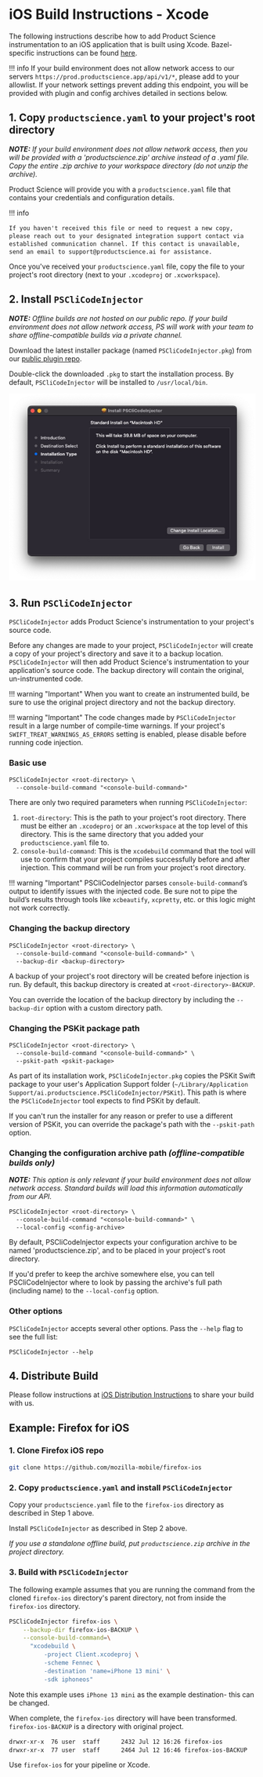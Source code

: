 # iOS Build Instructions - Xcode

The following instructions describe how to add Product Science instrumentation to an iOS application that is built using Xcode. Bazel-specific instructions can be found [here](bazel.md).

!!! info
    If your build environment does not allow network access to our servers `https://prod.productscience.app/api/v1/*`, please add to your allowlist.
    If your network settings prevent adding this endpoint, you will be provided with plugin and config archives detailed in sections below.

## 1. Copy `productscience.yaml` to your project's root directory

_**NOTE:** If your build environment does not allow network access, then you will be provided with a 'productscience.zip' archive instead of a .yaml file. Copy the entire .zip archive to your workspace directory (do not unzip the archive)._

Product Science will provide you with a `productscience.yaml` file that contains your credentials and configuration details.

!!! info

    If you haven't received this file or need to request a new copy, please reach out to your designated integration support contact via established communication channel. If this contact is unavailable, send an email to support@productscience.ai for assistance.

Once you've received your `productscience.yaml` file, copy the file to your project's root directory (next to your `.xcodeproj` or `.xcworkspace`).

## 2. Install `PSCliCodeInjector`

_**NOTE:** Offline builds are not hosted on our public repo. If your build environment does not allow network access, PS will work with your team to share offline-compatible builds via a private channel._

Download the latest installer package (named `PSCliCodeInjector.pkg`) from our [public plugin repo](https://github.com/product-science/PSios/releases).

Double-click the downloaded `.pkg` to start the installation process. By default, `PSCliCodeInjector` will be installed to `/usr/local/bin`.

![PSCliCodeInjector installer](../img/ios-installer.jpg)

## 3. Run `PSCliCodeInjector`

`PSCliCodeInjector` adds Product Science's instrumentation to your project's source code.

Before any changes are made to your project, `PSCliCodeInjector` will create a copy of your project's directory and save it to a backup location. `PSCliCodeInjector` will then add Product Science's instrumentation to your application's source code. The backup directory will contain the original, un-instrumented code.

!!! warning "Important"
    When you want to create an instrumented build, be sure to use the original project directory and not the backup directory.

!!! warning "Important"
    The code changes made by `PSCliCodeInjector` result in a large number of compile-time warnings. If your project's `SWIFT_TREAT_WARNINGS_AS_ERRORS` setting is enabled, please disable before running code injection.

### Basic use

```shell
PSCliCodeInjector <root-directory> \
  --console-build-command "<console-build-command>"
```

There are only two required parameters when running `PSCliCodeInjector`:

1. `root-directory`: This is the path to your project's root directory. There must be either an `.xcodeproj` or an `.xcworkspace` at the top level of this directory. This is the same directory that you added your `productscience.yaml` file to.
2. `console-build-command`: This is the `xcodebuild` command that the tool will use to confirm that your project compiles successfully before and after injection. This command will be run from your project's root directory.

!!! warning "Important"
    PSCliCodeInjector parses `console-build-command`’s output to identify issues with the injected code. Be sure not to pipe the build’s results through tools like `xcbeautify`, `xcpretty`, etc. or this logic might not work correctly.

### Changing the backup directory

```shell
PSCliCodeInjector <root-directory> \
  --console-build-command "<console-build-command>" \
  --backup-dir <backup-directory>
```

A backup of your project's root directory will be created before injection is run. By default, this backup directory is created at  `<root-directory>-BACKUP`.

You can override the location of the backup directory by including the `--backup-dir` option with a custom directory path.

### Changing the PSKit package path

```shell
PSCliCodeInjector <root-directory> \
  --console-build-command "<console-build-command>" \
  --pskit-path <pskit-package>
```

As part of its installation work, `PSCliCodeInjector.pkg` copies the PSKit Swift package to your user's Application Support folder (`~/Library/Application Support/ai.productscience.PSCliCodeInjector/PSKit`). This path is where the `PSCliCodeInjector` tool expects to find PSKit by default.

If you can't run the installer for any reason or prefer to use a different version of PSKit, you can override the package's path with the `--pskit-path` option.

### Changing the configuration archive path _(offline-compatible builds only)_

_**NOTE:** This option is only relevant if your build environment does not allow network access. Standard builds will load this information automatically from our API._

```shell
PSCliCodeInjector <root-directory> \
  --console-build-command "<console-build-command>" \
  --local-config <config-archive>
```

By default, PSCliCodeInjector expects your configuration archive to be named 'productscience.zip', and to be placed in your project's root directory.

If you'd prefer to keep the archive somewhere else, you can tell PSCliCodeInjector where to look by passing the archive's full path (including name) to the `--local-config` option.

### Other options

`PSCliCodeInjector` accepts several other options. Pass the `--help` flag to see the full list:

```shell
PSCliCodeInjector --help
```

## 4. Distribute Build

Please follow instructions at [iOS Distribution Instructions](distribution.md) to share your build with us.

## Example: Firefox for iOS

### 1. Clone Firefox iOS repo

```bash
git clone https://github.com/mozilla-mobile/firefox-ios
```

### 2. Copy `productscience.yaml` and install `PSCliCodeInjector`

Copy your `productscience.yaml` file to the `firefox-ios` directory as described in Step 1 above.

Install `PSCliCodeInjector` as described in Step 2 above.

*If you use a standalone offline build, put `productscience.zip` archive in the project directory.*

### 3. Build with `PSCliCodeInjector`

The following example assumes that you are running the command from the cloned `firefox-ios` directory's parent directory, not from inside the `firefox-ios` directory.

```bash
PSCliCodeInjector firefox-ios \
    --backup-dir firefox-ios-BACKUP \
    --console-build-command=\
      "xcodebuild \
          -project Client.xcodeproj \
          -scheme Fennec \
          -destination 'name=iPhone 13 mini' \
          -sdk iphoneos"
```

Note this example uses `iPhone 13 mini` as the example destination- this can be changed.

When complete, the `firefox-ios` directory will have been transformed. `firefox-ios-BACKUP` is a directory with original project.
```bash
drwxr-xr-x  76 user  staff      2432 Jul 12 16:26 firefox-ios
drwxr-xr-x  77 user  staff      2464 Jul 12 16:46 firefox-ios-BACKUP
```

Use `firefox-ios` for your pipeline or Xcode.

